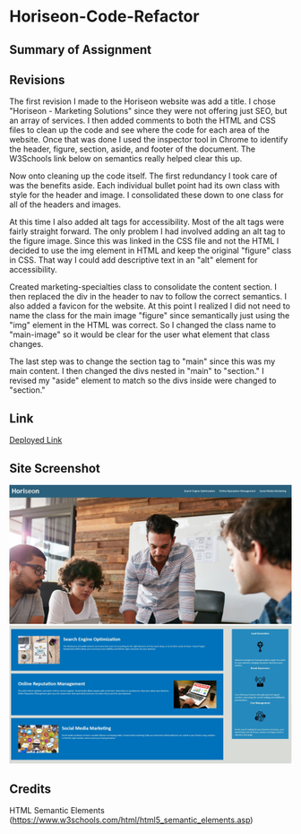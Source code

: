 # Horiseon-Code-Refactor

## Summary of Assignment

## Revisions

The first revision I made to the Horiseon website was add a title. I chose "Horiseon - Marketing Solutions" since they were not offering just SEO, but an array of services. I then added comments to both the HTML and CSS files to clean up the code and see where the code for each area of the website. Once that was done I used the inspector tool in Chrome to identify the header, figure, section, aside, and footer of the document. The W3Schools link below on semantics really helped clear this up. 

Now onto cleaning up the code itself. The first redundancy I took care of was the benefits aside. Each individual bullet point had its own class with style for the header and image. I consolidated these down to one class for all of the headers and images. 

At this time I also added alt tags for accessibility. Most of the alt tags were fairly straight forward. The only problem I had involved adding an alt tag to the figure image. Since this was linked in the CSS file and not the HTML I decided to use the img element in HTML and keep the original "figure" class in CSS. That way I could add descriptive text in an "alt" element for accessibility.

Created marketing-specialties class to consolidate the content section. I then replaced the div in the header to nav to follow the correct semantics. I also added a favicon for the website. At this point I realized I did not need to name the class for the main image "figure" since semantically just using the "img" element in the HTML was correct. So I changed the class name to "main-image" so it would be clear for the user what element that class changes. 

The last step was to change the section tag to "main" since this was my main content. I then changed the divs nested in "main" to "section." I revised my "aside" element to match so the divs inside were changed to "section."

## Link
[Deployed Link](https://mikecoletta.github.io/Horiseon-Code-Refactor/)

## Site Screenshot

![Screenshot 1](Screenshot-1.JPG)
![Screenshot 2](Screenshot-2.JPG)


## Credits

HTML Semantic Elements (https://www.w3schools.com/html/html5_semantic_elements.asp)